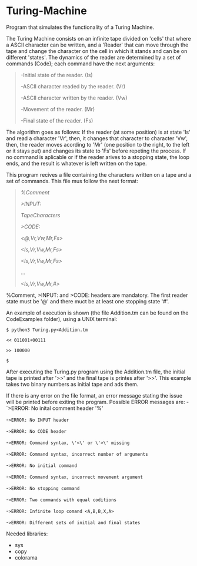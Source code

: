 # Turing-Machine
Program that simulates the functionality of a Turing Machine.

The Turing Machine consists on an infinite tape divided on 'cells' that where a ASCII character can be written, and a 'Reader' that can move through the tape and change the character on the cell in which it stands and can be on different 'states'. The dynamics of the reader are determined by a set of commands (Code); each command have the next arguments:
>
>-Initial state of the reader. (Is)
>
>-ASCII character readed by the reader. (Vr)
>
>-ASCII character written by the reader. (Vw)
>
>-Movement of the reader. (Mr)
>
>-Final state of the reader. (Fs)

The algorithm goes as follows: If the reader (at some position) is at state 'Is' and read a character 'Vr', then, it changes that character to character 'Vw', then, the reader moves acording to 'Mr' (one position to the right, to the left or it stays put) and changes its state to 'Fs' before repeting the process. If no command is aplicable or if the reader arives to a stopping state, the loop ends, and the result is whatever is left written on the tape.

This program recives a file containing the characters written on a tape and a set of commands. This file mus follow the next format:
> _%Comment_
> 
> _>INPUT:_
> 
> _TapeCharacters_
> 
> _>CODE:_
> 
> _<@,Vr,Vw,Mr,Fs>_
> 
> _<Is,Vr,Vw,Mr,Fs>_
> 
> _<Is,Vr,Vw,Mr,Fs>_
> 
> ...
> 
> _<Is,Vr,Vw,Mr,#>_

%Comment, >INPUT: and >CODE: headers are mandatory. The first reader state must be '@' and there muct be at least one stopping state '#'.

An example of execution is shown (the file Addition.tm can be found on the CodeExamples folder), using a UNIX terminal:
 
`$ python3 Turing.py<Addition.tm`

`<< 011001+00111`

`>> 100000`

`$`

After executing the Turing.py program using the Addition.tm file, the initial tape is printed after '>>' and the final tape is printes after '>>'. This example takes two binary numbers as initial tape and ads them.

If there is any error on the file format, an error message stating the issue will be printed before exiting the program. Possible ERROR messages are:
-`>ERROR: No inital comment header \'%\'

-`>ERROR: No INPUT header`

-`>ERROR: No CODE header`

-`>ERROR: Command syntax, \'<\' or \'>\' missing`

-`>ERROR: Command syntax, incorrect number of arguments`

-`>ERROR: No initial command`

-`>ERROR: Command syntax, incorrect movement argument`

-`>ERROR: No stopping command`

-`>ERROR: Two commands with equal coditions`

-`>ERROR: Infinite loop comand <A,B,B,X,A>`

-`>ERROR: Different sets of initial and final states`

Needed libraries:
- sys
- copy
- colorama
